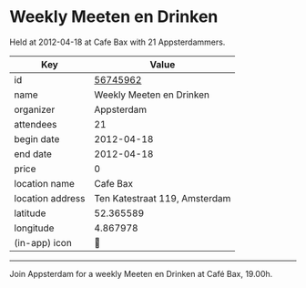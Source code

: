 # Weekly Meeten en Drinken
Held at 2012-04-18 at Cafe Bax with 21 Appsterdammers.
        
|Key|Value
|---|---|
|id|[56745962](https://www.meetup.com/appsterdam/events/56745962/)|
|name|Weekly Meeten en Drinken|
|organizer|Appsterdam|
|attendees|21|
|begin date|2012-04-18|
|end date|2012-04-18|
|price|0|
|location name|Cafe Bax|
|location address|Ten Katestraat 119, Amsterdam|
|latitude|52.365589|
|longitude|4.867978|
|(in-app) icon|🍺|

---

Join Appsterdam for a weekly Meeten en Drinken at Café Bax, 19.00h.


